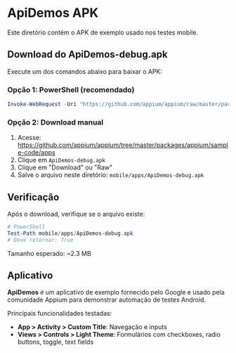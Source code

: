 # ApiDemos APK

Este diretório contém o APK de exemplo usado nos testes mobile.

## Download do ApiDemos-debug.apk

Execute um dos comandos abaixo para baixar o APK:

### Opção 1: PowerShell (recomendado)
```powershell
Invoke-WebRequest -Uri "https://github.com/appium/appium/raw/master/packages/appium/sample-code/apps/ApiDemos-debug.apk" -OutFile "mobile/apps/ApiDemos-debug.apk"
```

### Opção 2: Download manual
1. Acesse: https://github.com/appium/appium/tree/master/packages/appium/sample-code/apps
2. Clique em `ApiDemos-debug.apk`
3. Clique em "Download" ou "Raw"
4. Salve o arquivo neste diretório: `mobile/apps/ApiDemos-debug.apk`

## Verificação

Após o download, verifique se o arquivo existe:

```powershell
# PowerShell
Test-Path mobile/apps/ApiDemos-debug.apk
# Deve retornar: True
```

Tamanho esperado: ~2.3 MB

## Aplicativo

**ApiDemos** é um aplicativo de exemplo fornecido pelo Google e usado pela comunidade Appium para demonstrar automação de testes Android.

Principais funcionalidades testadas:
- **App > Activity > Custom Title**: Navegação e inputs
- **Views > Controls > Light Theme**: Formulários com checkboxes, radio buttons, toggle, text fields
